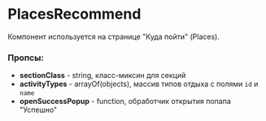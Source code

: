 # PlacesRecommend

Компонент используется на странице "Куда пойти" (Places).

### Пропсы:

- **sectionClass** - string, класс-миксин для секций
- **activityTypes** - arrayOf(objects), массив типов отдыха с полями `id`
  и `name`
- **openSuccessPopup** - function, обработчик открытия попапа "Успешно"
